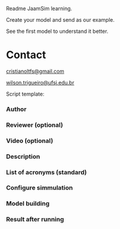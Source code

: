 Readme JaamSim learning.

Create your model and send as our example.

See the first model to understand it better.

# Contact

cristianoltfs@gmail.com

wilson.trigueiro@ufsj.edu.br

Script template:

### Author

### Reviewer (optional)

### Video (optional)

### Description

### List of acronyms (standard)

### Configure simmulation

### Model building

### Result after running
